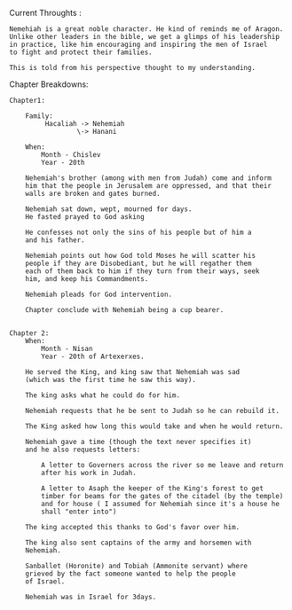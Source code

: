 


Current Throughts :

    Nemehiah is a great noble character. He kind of reminds me of Aragon.
    Unlike other leaders in the bible, we get a glimps of his leadership
    in practice, like him encouraging and inspiring the men of Israel 
    to fight and protect their families.

    This is told from his perspective thought to my understanding.





Chapter Breakdowns:
    
    Chapter1:

        Family:
             Hacaliah -> Nehemiah
                     \-> Hanani

        When: 
            Month - Chislev
            Year - 20th

        Nehemiah's brother (among with men from Judah) come and inform
        him that the people in Jerusalem are oppressed, and that their
        walls are broken and gates burned.

        Nehemiah sat down, wept, mourned for days.
        He fasted prayed to God asking 

        He confesses not only the sins of his people but of him a
        and his father.

        Nehemiah points out how God told Moses he will scatter his 
        people if they are Disobediant, but he will regather them 
        each of them back to him if they turn from their ways, seek 
        him, and keep his Commandments.

        Nehemiah pleads for God intervention.

        Chapter conclude with Nehemiah being a cup bearer.


    Chapter 2:
        When: 
            Month - Nisan
            Year - 20th of Artexerxes.

        He served the King, and king saw that Nehemiah was sad
        (which was the first time he saw this way).

        The king asks what he could do for him.
        
        Nehemiah requests that he be sent to Judah so he can rebuild it.

        The King asked how long this would take and when he would return.

        Nehemiah gave a time (though the text never specifies it)
        and he also requests letters:
            
            A letter to Governers across the river so me leave and return
            after his work in Judah.

            A letter to Asaph the keeper of the King's forest to get 
            timber for beams for the gates of the citadel (by the temple)
            and for house ( I assumed for Nehemiah since it's a house he 
            shall "enter into")

        The king accepted this thanks to God's favor over him.

        The king also sent captains of the army and horsemen with 
        Nehemiah.

        Sanballet (Horonite) and Tobiah (Ammonite servant) where 
        grieved by the fact someone wanted to help the people
        of Israel.

        Nehemiah was in Israel for 3days.















